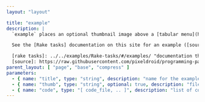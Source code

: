 ```yaml
---
layout: "layout"

title: "example"
description: |
  `example` places an optional thumbnail image above a [tabular menu](https://semantic-ui.com/collections/menu.html#tabular "Semantic UI docs for tabular menu") of syntax-highlighted code files.

  See the [Rake tasks] documentation on this site for an example ([source]).

  [rake tasks]: ../../examples/Rake-tasks/#/examples/ "documentation that uses the example layout"
  [source]: https://raw.githubusercontent.com/pixeldroid/programming-pages/master/docs/_examples/Rake-tasks.md "source of a page using the example layout"
parent_layout: [ "page", "base", "compress" ]
parameters:
  - { name: "title", type: "string", description: "name for the example" }
  - { name: "thumb", type: "string", optional: true, description: "file path to a thumbnail image" }
  - { name: "code", type: "[ code_file, .. ]", description: "list of code files to be rendered, one to a tab, each with a tab label and optional language identifier for syntax highlighting.<br> use the following yaml format for each:\n```yaml\nlabel: string\nurl: string\nlanguage: string\n```\n file paths should be followable to Jekyll (i.e. in the scope of the `_docs` directory). language hints should come from the [rouge](https://github.com/jneen/rouge/wiki/List-of-supported-languages-and-lexers \"languages supported by rouge\") vocabulary." }
---
```

